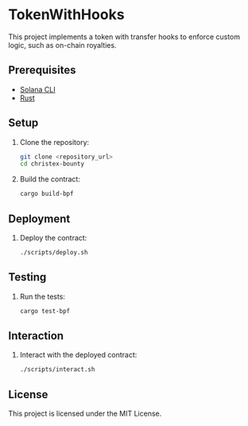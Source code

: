# TokenWithHooks

This project implements a token with transfer hooks to enforce custom logic, such as on-chain royalties.

## Prerequisites

- [Solana CLI](https://solana.com/docs/getting-started/installation)
- [Rust](https://www.rust-lang.org/tools/install)

## Setup

1. Clone the repository:
    ```bash
    git clone <repository_url>
    cd christex-bounty
    ```

2. Build the contract:
    ```bash
    cargo build-bpf
    ```

## Deployment

1. Deploy the contract:
    ```bash
    ./scripts/deploy.sh
    ```

## Testing

1. Run the tests:
    ```bash
    cargo test-bpf
    ```

## Interaction

1. Interact with the deployed contract:
    ```bash
    ./scripts/interact.sh
    ```

## License

This project is licensed under the MIT License.